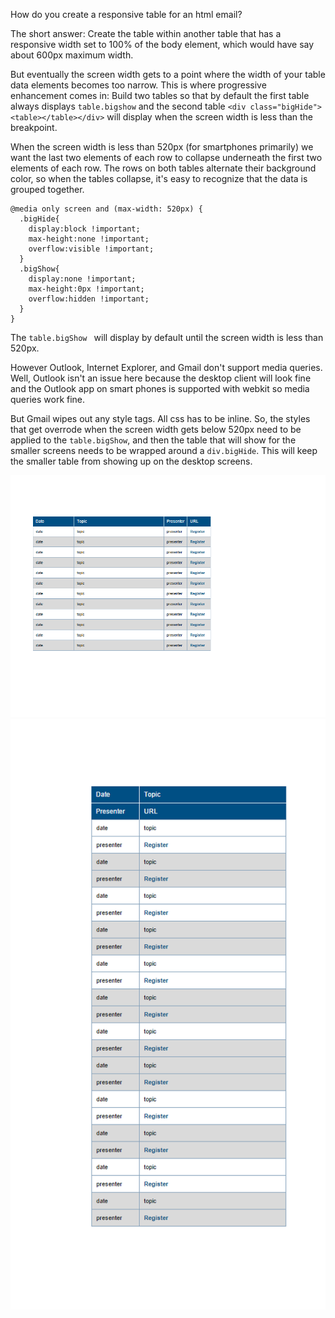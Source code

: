 How do you create a responsive table for an html email?

The short answer: Create the table within another table that has a responsive width set to 100% of the body element, which would have say about 600px maximum width.

But eventually the screen width gets to a point where the width of your table data elements becomes too narrow. This is where progressive enhancement comes in: Build two tables so that by default the first table always displays `table.bigshow` and the second table `<div class="bigHide"><table></table></div>` will display when the screen width is less than the breakpoint.

When the screen width is less than 520px (for smartphones primarily) we want the last two elements of each row to collapse underneath the first two  elements of each row.  The rows on both tables alternate their background color, so when the tables collapse, it's easy to recognize that the data is grouped together.

    @media only screen and (max-width: 520px) {
      .bigHide{
        display:block !important;
        max-height:none !important;
        overflow:visible !important;
      }
      .bigShow{
        display:none !important;
        max-height:0px !important;
        overflow:hidden !important;
      }
    }

The `table.bigShow ` will display by default until the screen width is less than 520px.

However Outlook, Internet Explorer, and Gmail don't support media queries.  Well, Outlook isn't an issue here because the desktop client will look fine and the Outlook app on smart phones is supported with webkit so media queries work fine.

But Gmail wipes out any style tags.  All css has to be inline.  So, the styles that get overrode when the screen width gets below 520px need to be applied to the `table.bigShow`, and then the table that will show for the smaller screens needs to be wrapped around a `div.bigHide`.  This will keep the smaller table from showing up on the desktop screens.

![responsive table for desktop](responsive_table_desktop.png)
![responsive table for mobile](responsive_table_mobile.png)
